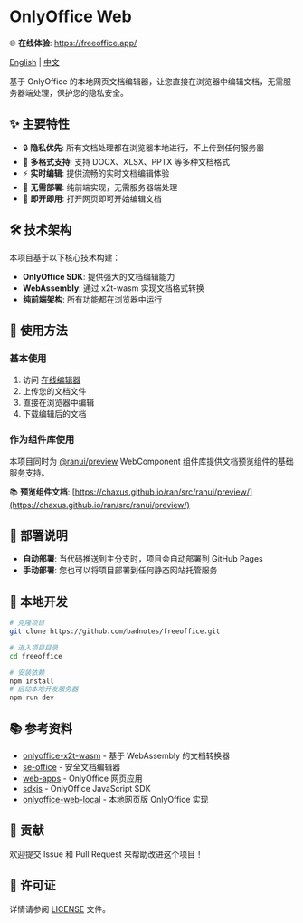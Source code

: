 # OnlyOffice Web

🌐 **在线体验**: https://freeoffice.app/

[English](readme.md) | [中文](readme.zh.md)

基于 OnlyOffice 的本地网页文档编辑器，让您直接在浏览器中编辑文档，无需服务器端处理，保护您的隐私安全。

## ✨ 主要特性

- 🔒 **隐私优先**: 所有文档处理都在浏览器本地进行，不上传到任何服务器
- 📝 **多格式支持**: 支持 DOCX、XLSX、PPTX 等多种文档格式
- ⚡ **实时编辑**: 提供流畅的实时文档编辑体验
- 🚀 **无需部署**: 纯前端实现，无需服务器端处理
- 🎯 **即开即用**: 打开网页即可开始编辑文档

## 🛠️ 技术架构

本项目基于以下核心技术构建：

- **OnlyOffice SDK**: 提供强大的文档编辑能力
- **WebAssembly**: 通过 x2t-wasm 实现文档格式转换
- **纯前端架构**: 所有功能都在浏览器中运行

## 📖 使用方法

### 基本使用

1. 访问 [在线编辑器](https://freeoffice.app/)
2. 上传您的文档文件
3. 直接在浏览器中编辑
4. 下载编辑后的文档

### 作为组件库使用

本项目同时为 [@ranui/preview](https://www.npmjs.com/package/@ranui/preview) WebComponent 组件库提供文档预览组件的基础服务支持。

📚 **预览组件文档**: [https://chaxus.github.io/ran/src/ranui/preview/](https://chaxus.github.io/ran/src/ranui/preview/)

## 🚀 部署说明

- **自动部署**: 当代码推送到主分支时，项目会自动部署到 GitHub Pages
- **手动部署**: 您也可以将项目部署到任何静态网站托管服务

## 🔧 本地开发

```bash
# 克隆项目
git clone https://github.com/badnotes/freeoffice.git

# 进入项目目录
cd freeoffice

# 安装依赖
npm install
# 启动本地开发服务器
npm run dev
```

## 📚 参考资料

- [onlyoffice-x2t-wasm](https://github.com/cryptpad/onlyoffice-x2t-wasm) - 基于 WebAssembly 的文档转换器
- [se-office](https://github.com/Qihoo360/se-office) - 安全文档编辑器
- [web-apps](https://github.com/ONLYOFFICE/web-apps) - OnlyOffice 网页应用
- [sdkjs](https://github.com/ONLYOFFICE/sdkjs) - OnlyOffice JavaScript SDK
- [onlyoffice-web-local](https://github.com/sweetwisdom/onlyoffice-web-local) - 本地网页版 OnlyOffice 实现

## 🤝 贡献

欢迎提交 Issue 和 Pull Request 来帮助改进这个项目！

## 📄 许可证

详情请参阅 [LICENSE](LICENSE) 文件。

